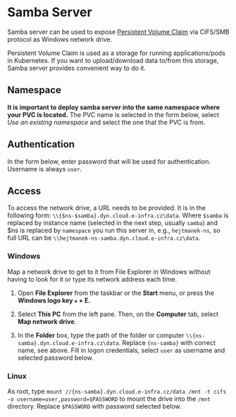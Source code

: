 # Samba Server

Samba server can be used to expose [Persistent Volume Claim](https://kubernetes.io/docs/concepts/storage/persistent-volumes/) via CIFS/SMB protocol as Windows network drive.

Persistent Volume Claim is used as a storage for running applications/pods in Kubernetes. If you want to upload/download data to/from this storage, Samba server provides convenient way to do it.

## Namespace

**It is important to deploy samba server into the same namespace where your PVC is located.** The PVC name is selected in the form below, select *Use an existing namespace* and select the one that the PVC is from.

## Authentication
In the form below, enter password that will be used for authentication. Username is always `user`.

## Access

To access the network drive, a URL needs to be provided. It is in the following form: `\\{$ns-$samba}.dyn.cloud.e-infra.cz\data`. Where `$samba` is replaced by instance name (selected in the next step, usually `samba`) and $ns is replaced by `namespace` you run this server in, e.g., `hejtmanek-ns`, so full URL can be `\\hejtmanek-ns-samba.dyn.cloud.e-infra.cz\data`.

### Windows

Map a network drive to get to it from File Explorer in Windows without having to look for it or type its network address each time.

1. Open **File Explorer** from the taskbar or the **Start** menu, or press the **Windows logo key `❖` + E.**

2. Select **This PC** from the left pane. Then, on the **Computer** tab, select **Map network drive**. 

3. In the **Folder** box, type the path of the folder or computer `\\{ns-samba}.dyn.cloud.e-infra.cz\data`. Replace `{ns-samba}` with correct name, see above. Fill in logon credentials, select `user` as username and selected password below.

### Linux

As root, type `mount //{ns-samba}.dyn.cloud.e-infra.cz/data /mnt -t cifs -o username=user,password=$PASSWORD` to mount the drive into the `/mnt` directory. Replace `$PASSWORD` with password selected below.

